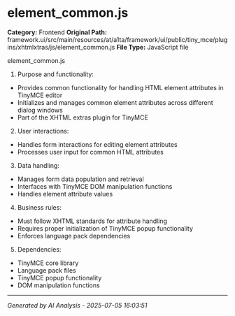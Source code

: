# element_common.js

**Category:** Frontend
**Original Path:** framework.ui/src/main/resources/at/a1ta/framework/ui/public/tiny_mce/plugins/xhtmlxtras/js/element_common.js
**File Type:** JavaScript file

element_common.js
1. Purpose and functionality:
- Provides common functionality for handling HTML element attributes in TinyMCE editor
- Initializes and manages common element attributes across different dialog windows
- Part of the XHTML extras plugin for TinyMCE

2. User interactions:
- Handles form interactions for editing element attributes
- Processes user input for common HTML attributes

3. Data handling:
- Manages form data population and retrieval
- Interfaces with TinyMCE DOM manipulation functions
- Handles element attribute values

4. Business rules:
- Must follow XHTML standards for attribute handling
- Requires proper initialization of TinyMCE popup functionality
- Enforces language pack dependencies

5. Dependencies:
- TinyMCE core library
- Language pack files
- TinyMCE popup functionality
- DOM manipulation functions

---
*Generated by AI Analysis - 2025-07-05 16:03:51*
